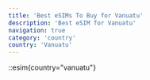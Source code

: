 ```yaml
---
title: 'Best eSIMs To Buy for Vanuatu'
description: 'Best eSIM for Vanuatu'
navigation: true
category: 'country'
country: 'Vanuatu'
---
```


::esim{country="vanuatu"}

